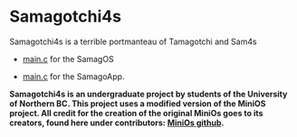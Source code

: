# Samagotchi4s

Samagotchi4s is a terrible portmanteau of Tamagotchi and Sam4s

- [main.c](SamagOS/src/main.c) for the SamagOS

- [main.c](SamagoApp/main.c) for the SamagoApp.

**Samagotchi4s is an undergraduate project by students of the University of Northern BC. This project uses a modified version of the MiniOS project. All credit for the creation of the original MiniOs goes to its creators, found here under contributors: [MiniOs github](https://github.com/rromanotero/minios).**